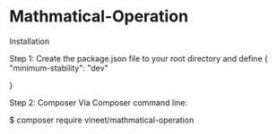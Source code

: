 # Mathmatical-Operation

Installation

Step 1: Create the package.json file to your root directory and define
 {
    "minimum-stability": "dev"

 }

Step 2: Composer
Via Composer command line:

$ composer require vineet/mathmatical-operation


